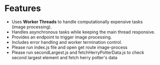 # Features

- Uses **Worker Threads** to handle computationally expensive tasks (image processing).
- Handles asynchronous tasks while keeping the main thread responsive.
- Provides an endpoint to trigger image processing.
- Includes error handling and worker termination control.
- Please run index.js file and open get route image-process
- Please run secondLargest.js and fetchHerryPotterData.js to check second largest element and fetch herry potter's data

